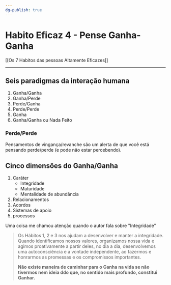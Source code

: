 ```yaml
---
dg-publish: true
---
```

# Habito Eficaz 4 - Pense Ganha-Ganha

[[Os 7 Habitos das pessoas Altamente Eficazes]]

---

## Seis paradigmas da interação humana

1. Ganha/Ganha
2. Ganha/Perde
3. Perde/Ganha
4. Perde/Perde
5. Ganha
6. Ganha/Ganha ou Nada Feito

### Perde/Perde

Pensamentos de vingança/revanche são um alerta de que você está pensando perde/perde (e pode não estar percebendo).



## Cinco dimensões do Ganha/Ganha

1. Caráter
    - Integridade
    - Maturidade
    - Mentalidade de abundância
2. Relacionamentos
3. Acordos
4. Sistemas de apoio
5. processos

Uma coisa me chamou atenção quando o autor fala sobre "Integridade"

> Os Hábitos 1, 2 e 3 nos ajudam a desenvolver e manter a integridade. Quando identificamos nossos valores, organizamos nossa vida e agimos proativamente a partir deles, no dia a dia, desenvolvemos uma autoconsciência e a vontade independente, ao fazermos e honrarmos as promessas e os compromissos importantes.
> 
> **Não existe maneira de caminhar para o Ganha na vida se não tivermos nem ideia ddo que, no sentido mais profundo, constitui Ganhar.**



